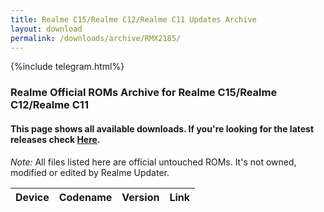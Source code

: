 ```yaml
---
title: Realme C15/Realme C12/Realme C11 Updates Archive
layout: download
permalink: /downloads/archive/RMX2185/
---
```


{%include telegram.html%}

<div class="col-12 mx-auto">
    <h3 class="title bg-light p-2 rounded">Realme Official ROMs Archive for Realme C15/Realme C12/Realme C11</h3>
    <h4>This page shows all available downloads. If you're looking for the latest releases check
        <a href="/downloads/latest/RMX2185/">Here</a>.</h4>
    <p><i>Note: </i>All files listed here are official untouched ROMs.
        It's not owned, modified or edited by Realme Updater.</p>
    <div class="table-responsive-md" id="table-wrapper">
        <table id="downloads" class="display dt-responsive compact table table-striped table-hover table-sm">
            <thead class="thead-dark">
                <tr>
                    <th>Device</th>
                    <th>Codename</th>
                    <th>Version</th>
                    <th>Link</th>
                </tr>
            </thead>
            <script>loadArchive("RMX2185")</script>
        </table>
    </div>
</div>